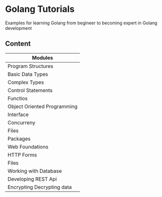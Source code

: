 # Golang Tutorials

Examples for learning Golang from begineer to becoming expert in Golang development

## Content

| Modules |
| ------ |
| Program Structures |
| Basic Data Types  |
| Complex Types  |
| Control Statements  |
| Functios  |
| Object Oriented Programming |
| Interface |
| Concurreny |
| Files |
| Packages |
| Web Foundations |
| HTTP Forms |
| Files |
| Working with Database |
| Developing REST Api |
| Encrypting Decrypting data |